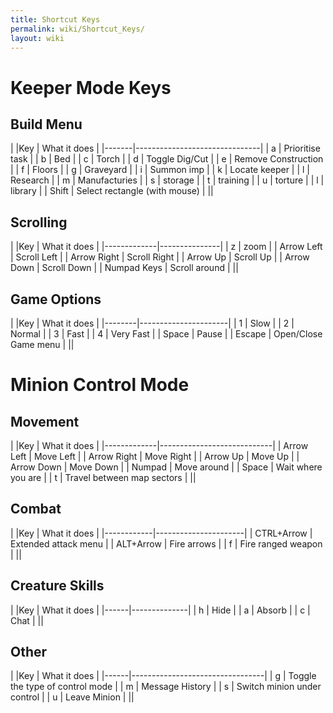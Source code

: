```yaml
---
title: Shortcut Keys
permalink: wiki/Shortcut_Keys/
layout: wiki
---
```


Keeper Mode Keys
================

Build Menu
----------

| |Key  | What it does                  |
|-------|-------------------------------|
| a     | Prioritise task               |
| b     | Bed                           |
| c     | Torch                         |
| d     | Toggle Dig/Cut                |
| e     | Remove Construction           |
| f     | Floors                        |
| g     | Graveyard                     |
| i     | Summon imp                    |
| k     | Locate keeper                 |
| l     | Research                      |
| m     | Manufacturies                 |
| s     | storage                       |
| t     | training                      |
| u     | torture                       |
| l     | library                       |
| Shift | Select rectangle (with mouse) |
||

Scrolling
---------

| |Key        | What it does  |
|-------------|---------------|
| z           | zoom          |
| Arrow Left  | Scroll Left   |
| Arrow Right | Scroll Right  |
| Arrow Up    | Scroll Up     |
| Arrow Down  | Scroll Down   |
| Numpad Keys | Scroll around |
||

Game Options
------------

| |Key   | What it does         |
|--------|----------------------|
| 1      | Slow                 |
| 2      | Normal               |
| 3      | Fast                 |
| 4      | Very Fast            |
| Space  | Pause                |
| Escape | Open/Close Game menu |
||

Minion Control Mode
===================

Movement
--------

| |Key        | What it does               |
|-------------|----------------------------|
| Arrow Left  | Move Left                  |
| Arrow Right | Move Right                 |
| Arrow Up    | Move Up                    |
| Arrow Down  | Move Down                  |
| Numpad      | Move around                |
| Space       | Wait where you are         |
| t           | Travel between map sectors |
||

Combat
------

| |Key       | What it does         |
|------------|----------------------|
| CTRL+Arrow | Extended attack menu |
| ALT+Arrow  | Fire arrows          |
| f          | Fire ranged weapon   |
||

Creature Skills
---------------

| |Key | What it does |
|------|--------------|
| h    | Hide         |
| a    | Absorb       |
| c    | Chat         |
||

Other
-----

| |Key | What it does                    |
|------|---------------------------------|
| g    | Toggle the type of control mode |
| m    | Message History                 |
| s    | Switch minion under control     |
| u    | Leave Minion                    |
||


